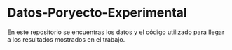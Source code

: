 # Datos-Poryecto-Experimental
En este repositorio se encuentras los datos y el código utilizado para llegar a los resultados mostrados en el trabajo.
